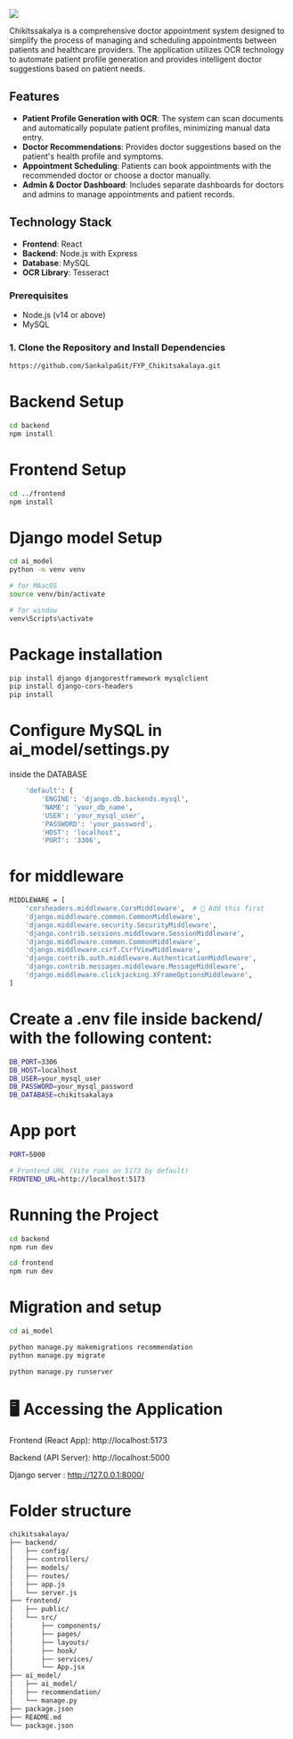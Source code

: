 <img src="https://capsule-render.vercel.app/api?type=waving&height=300&color=gradient&text=Chikitsakalaya&reversal=false&textBg=false&fontSize=89&fontAlignY=41" />

Chikitssakalya is a comprehensive doctor appointment system designed to simplify the process of managing and scheduling appointments between patients and healthcare providers. The application utilizes OCR technology to automate patient profile generation and provides intelligent doctor suggestions based on patient needs.

## Features

- **Patient Profile Generation with OCR**: The system can scan documents and automatically populate patient profiles, minimizing manual data entry.
- **Doctor Recommendations**: Provides doctor suggestions based on the patient's health profile and symptoms.
- **Appointment Scheduling**: Patients can book appointments with the recommended doctor or choose a doctor manually.
- **Admin & Doctor Dashboard**: Includes separate dashboards for doctors and admins to manage appointments and patient records.

## Technology Stack

- **Frontend**: React
- **Backend**: Node.js with Express
- **Database**: MySQL
- **OCR Library**: Tesseract


### Prerequisites

- Node.js (v14 or above)
- MySQL

### 1. Clone the Repository and Install Dependencies

```bash
https://github.com/SankalpaGit/FYP_Chikitsakalaya.git
```
# Backend Setup
```bash
cd backend
npm install
```

# Frontend Setup
```bash
cd ../frontend
npm install
```

# Django model Setup
```bash
cd ai_model
python -m venv venv

# for MAacOS
source venv/bin/activate

# for window
venv\Scripts\activate

```
# Package installation
```bash
pip install django djangorestframework mysqlclient
pip install django-cors-headers
pip install 
```

# Configure MySQL in ai_model/settings.py
inside the DATABASE
```bash
    'default': {
        'ENGINE': 'django.db.backends.mysql',
        'NAME': 'your_db_name',
        'USER': 'your_mysql_user',
        'PASSWORD': 'your_password',
        'HOST': 'localhost',
        'PORT': '3306',
```
# for middleware
```bash
MIDDLEWARE = [
    'corsheaders.middleware.CorsMiddleware',  # 🔑 Add this first
    'django.middleware.common.CommonMiddleware',
    'django.middleware.security.SecurityMiddleware',
    'django.contrib.sessions.middleware.SessionMiddleware',
    'django.middleware.common.CommonMiddleware',
    'django.middleware.csrf.CsrfViewMiddleware',
    'django.contrib.auth.middleware.AuthenticationMiddleware',
    'django.contrib.messages.middleware.MessageMiddleware',
    'django.middleware.clickjacking.XFrameOptionsMiddleware',
]
```
# Create a .env file inside backend/ with the following content:
```bash
DB_PORT=3306
DB_HOST=localhost
DB_USER=your_mysql_user
DB_PASSWORD=your_mysql_password
DB_DATABASE=chikitsakalaya
```


# App port
```bash
PORT=5000

# Frontend URL (Vite runs on 5173 by default)
FRONTEND_URL=http://localhost:5173
```

# Running the Project

```bash
cd backend
npm run dev
```

```bash
cd frontend
npm run dev
```

# Migration and setup  
```bash
cd ai_model

python manage.py makemigrations recommendation
python manage.py migrate

python manage.py runserver
```

# 🖥️ Accessing the Application
Frontend (React App): http://localhost:5173

Backend (API Server): http://localhost:5000

Django server : http://127.0.0.1:8000/

# Folder structure

```bash
chikitsakalaya/
├── backend/
│   ├── config/
│   ├── controllers/
│   ├── models/
│   ├── routes/
│   ├── app.js
│   └── server.js
├── frontend/
│   ├── public/
│   └── src/
│       ├── components/
│       ├── pages/
│       ├── layouts/
│       ├── hook/
│       ├── services/
│       └── App.jsx
├── ai_model/
│   ├── ai_model/
│   ├── recommendation/
│   └── manage.py
├── package.json
├── README.md
└── package.json
```